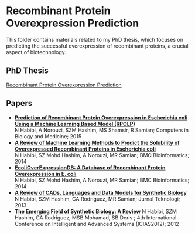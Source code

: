 # Recombinant Protein Overexpression Prediction

This folder contains materials related to my PhD thesis, which focuses on predicting the successful overexpression of recombinant proteins, a crucial aspect of biotechnology.

## PhD Thesis
[Recombinant Protein Overexpression Prediction](https://scholar.google.com/citations?view_op=view_citation&hl=en&user=4Z3b1qIAAAAJ&sortby=pubdate&citation_for_view=4Z3b1qIAAAAJ:NaGl4SEjCO4C)

## Papers
- [**Prediction of Recombinant Protein Overexpression in Escherichia coli Using a Machine Learning Based Model (RPOLP)**](https://scholar.google.com/citations?view_op=view_citation&hl=en&user=4Z3b1qIAAAAJ&sortby=pubdate&citation_for_view=4Z3b1qIAAAAJ:d1gkVwhDpl0C)  
  N Habibi, A Norouzi, SZM Hashim, MS Shamsir, R Samian; Computers in Biology and Medicine; 2015
- [**A Review of Machine Learning Methods to Predict the Solubility of Overexpressed Recombinant Proteins in Escherichia coli**](https://scholar.google.com/citations?view_op=view_citation&hl=en&user=4Z3b1qIAAAAJ&sortby=pubdate&citation_for_view=4Z3b1qIAAAAJ:d1gkVwhDpl0C)  
  N Habibi, SZ Mohd Hashim, A Norouzi, MR Samian; BMC Bioinformatics; 2014
- [**EcoliOverExpressionDB: A Database of Recombinant Protein Overexpression in E. coli**](https://scholar.google.com/citations?view_op=view_citation&hl=en&user=4Z3b1qIAAAAJ&sortby=pubdate&citation_for_view=4Z3b1qIAAAAJ:u5HHmVD_uO8C)  
  N Habibi, SZ Mohd Hashim, A Norouzi, MR Samian; BMC Bioinformatics; 2014
 - [**A Review of CADs, Languages and Data Models for Synthetic Biology**](https://scholar.google.com/citations?view_op=view_citation&hl=en&user=4Z3b1qIAAAAJ&sortby=pubdate&citation_for_view=4Z3b1qIAAAAJ:vV6vV6tmYwMC)  
  N Habibi, SZM Hashim, CA Rodriguez, MR Samian; Jurnal Teknologi; 2013
-  [**The Emerging Field of Synthetic Biology: A Review**](https://scholar.google.com/citations?view_op=view_citation&hl=en&user=4Z3b1qIAAAAJ&sortby=pubdate&citation_for_view=4Z3b1qIAAAAJ:u5HHmVD_uO8C)
    N Habibi, SZM Hashim, CA Rodriguez, MSB Mohamad, SB Deris ; 4th International Conference on Intelligent and Advanced Systems (ICIAS2012); 2012
  
  
  
  

